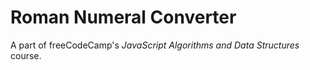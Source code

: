 # Roman Numeral Converter

A part of freeCodeCamp's *JavaScript Algorithms and Data Structures* course.